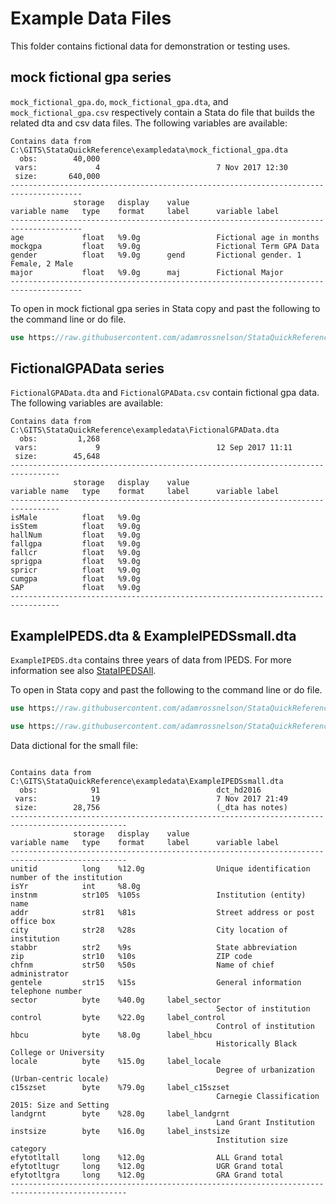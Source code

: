 # Example Data Files

This folder contains fictional data for demonstration or testing uses.

## mock fictional gpa series

`mock_fictional_gpa.do`, `mock_fictional_gpa.dta`, and `mock_fictional_gpa.csv` respectively contain a Stata do file that builds the related dta and csv data files. The following variables are available:

````
Contains data from C:\GITS\StataQuickReference\exampledata\mock_fictional_gpa.dta
  obs:        40,000                          
 vars:             4                          7 Nov 2017 12:30
 size:       640,000                          
--------------------------------------------------------------------------------------
              storage   display    value
variable name   type    format     label      variable label
--------------------------------------------------------------------------------------
age             float   %9.0g                 Fictional age in months
mockgpa         float   %9.0g                 Fictional Term GPA Data
gender          float   %9.0g      gend       Fictional gender. 1 Female, 2 Male
major           float   %9.0g      maj        Fictional Major
--------------------------------------------------------------------------------------
````
To open in mock fictional gpa series in Stata copy and past the following to the command line or do file.

````Stata
use https://raw.githubusercontent.com/adamrossnelson/StataQuickReference/master/exampledata/mock_fictional_gpa.dta, clear
````


## FictionalGPAData series

`FictionalGPAData.dta` and `FictionalGPAData.csv` contain fictional gpa data. The following variables are available:

````
Contains data from C:\GITS\StataQuickReference\exampledata\FictionalGPAData.dta
  obs:         1,268                          
 vars:             9                          12 Sep 2017 11:11
 size:        45,648                          
---------------------------------------------------------------------------------
              storage   display    value
variable name   type    format     label      variable label
---------------------------------------------------------------------------------
isMale          float   %9.0g                 
isStem          float   %9.0g                 
hallNum         float   %9.0g                 
fallgpa         float   %9.0g                 
fallcr          float   %9.0g                 
sprigpa         float   %9.0g                 
spricr          float   %9.0g                 
cumgpa          float   %9.0g                 
SAP             float   %9.0g                 
---------------------------------------------------------------------------------
````

## ExampleIPEDS.dta & ExampleIPEDSsmall.dta

`ExampleIPEDS.dta` contains three years of data from IPEDS. For more information see also [StataIPEDSAll](https://github.com/adamrossnelson/StataIPEDSAll). 

To open in Stata copy and past the following to the command line or do file.

````Stata
use https://raw.githubusercontent.com/adamrossnelson/StataQuickReference/master/exampledata/ExampleIPEDS.dta, clear

use https://raw.githubusercontent.com/adamrossnelson/StataQuickReference/master/exampledata/ExampleIPEDSsmall.dta, clear
````

Data dictional for the small file:

````

Contains data from C:\GITS\StataQuickReference\exampledata\ExampleIPEDSsmall.dta
  obs:            91                          dct_hd2016
 vars:            19                          7 Nov 2017 21:49
 size:        28,756                          (_dta has notes)
------------------------------------------------------------------------------------------------
              storage   display    value
variable name   type    format     label      variable label
------------------------------------------------------------------------------------------------
unitid          long    %12.0g                Unique identification number of the institution
isYr            int     %8.0g                 
instnm          str105  %105s                 Institution (entity) name
addr            str81   %81s                  Street address or post office box
city            str28   %28s                  City location of institution
stabbr          str2    %9s                   State abbreviation
zip             str10   %10s                  ZIP code
chfnm           str50   %50s                  Name of chief administrator
gentele         str15   %15s                  General information telephone number
sector          byte    %40.0g     label_sector
                                              Sector of institution
control         byte    %22.0g     label_control
                                              Control of institution
hbcu            byte    %8.0g      label_hbcu
                                              Historically Black College or University
locale          byte    %15.0g     label_locale
                                              Degree of urbanization (Urban-centric locale)
c15szset        byte    %79.0g     label_c15szset
                                              Carnegie Classification 2015: Size and Setting
landgrnt        byte    %28.0g     label_landgrnt
                                              Land Grant Institution
instsize        byte    %16.0g     label_instsize
                                              Institution size category
efytotltall     long    %12.0g                ALL Grand total
efytotltugr     long    %12.0g                UGR Grand total
efytotltgra     long    %12.0g                GRA Grand total
------------------------------------------------------------------------------------------------
````